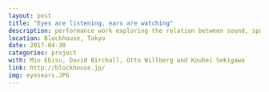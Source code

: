 ```yaml
---
layout: post
title: "Eyes are listening, ears are watching"
description: performance work exploring the relation between sound, space and gesture
location: Blockhouse, Tokyo
date: 2017-04-30
categories: project
with: Mio Ebisu, David Birchall, Otto Willberg and Kouhei Sekigawa
link: http://blockhouse.jp/
img: eyesears.JPG
---
```


